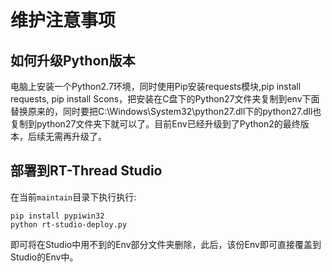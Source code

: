 # 维护注意事项

## 如何升级Python版本
电脑上安装一个Python2.7环境，同时使用Pip安装requests模块,pip install requests, pip install Scons，把安装在C盘下的Python27文件夹复制到env下面替换原来的，同时要把C:\Windows\System32\python27.dll下的python27.dll也复制到python27文件夹下就可以了。目前Env已经升级到了Python2的最终版本，后续无需再升级了。

## 部署到RT-Thread Studio

在当前`maintain`目录下执行执行:

```
pip install pypiwin32
python rt-studio-deploy.py
```

即可将在Studio中用不到的Env部分文件夹删除，此后，该份Env即可直接覆盖到Studio的Env中。

